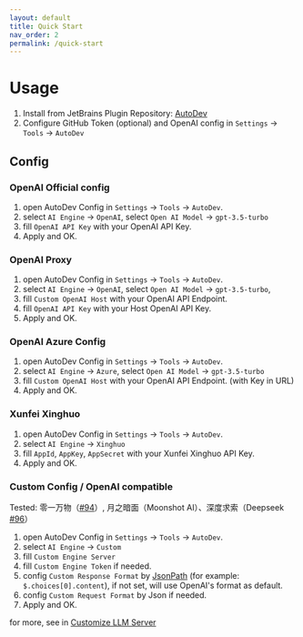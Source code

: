 ```yaml
---
layout: default
title: Quick Start
nav_order: 2
permalink: /quick-start
---
```


# Usage

1. Install from JetBrains Plugin Repository: [AutoDev](https://plugins.jetbrains.com/plugin/21520-autodev)
2. Configure GitHub Token (optional) and OpenAI config in `Settings` -> `Tools` -> `AutoDev`

## Config

### OpenAI Official config

1. open AutoDev Config in `Settings` -> `Tools` -> `AutoDev`.
2. select `AI Engine` -> `OpenAI`, select `Open AI Model` -> `gpt-3.5-turbo`
3. fill `OpenAI API Key` with your OpenAI API Key.
4. Apply and OK.

### OpenAI Proxy

1. open AutoDev Config in `Settings` -> `Tools` -> `AutoDev`.
2. select `AI Engine` -> `OpenAI`, select `Open AI Model` -> `gpt-3.5-turbo`,
3. fill `Custom OpenAI Host` with your OpenAI API Endpoint.
4. fill `OpenAI API Key` with your Host OpenAI API Key.
5. Apply and OK.

### OpenAI Azure Config

1. open AutoDev Config in `Settings` -> `Tools` -> `AutoDev`.
2. select `AI Engine` -> `Azure`, select `Open AI Model` -> `gpt-3.5-turbo`
3. fill `Custom OpenAI Host` with your OpenAI API Endpoint. (with Key in URL)
4. Apply and OK.

### Xunfei Xinghuo

1. open AutoDev Config in `Settings` -> `Tools` -> `AutoDev`.
2. select `AI Engine` -> `Xinghuo`
3. fill `AppId`, `AppKey`, `AppSecret` with your Xunfei Xinghuo API Key.
4. Apply and OK.

### Custom Config / OpenAI compatible

Tested: 零一万物（[#94](https://github.com/unit-mesh/auto-dev/issues/94)）, 月之暗面（Moonshot
AI）、深度求索（Deepseek [#96](https://github.com/unit-mesh/auto-dev/issues/96)）

1. open AutoDev Config in `Settings` -> `Tools` -> `AutoDev`.
2. select `AI Engine` -> `Custom`
3. fill `Custom Engine Server`
4. fill `Custom Engine Token` if needed.
5. config `Custom Response Format` by [JsonPath](https://github.com/json-path/JsonPath) (for
   example: `$.choices[0].content`), if not set, will use OpenAI's format as default.
6. config `Custom Request Format` by Json if needed.
7. Apply and OK.

for more, see in [Customize LLM Server](/custom/llm-server)
